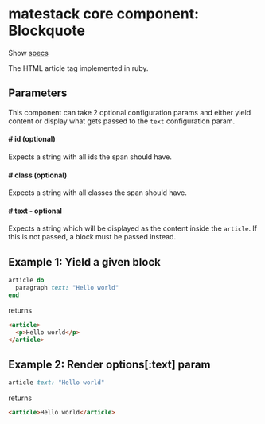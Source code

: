 # matestack core component: Blockquote

Show [specs](../../spec/usage/components/article_spec.rb)

The HTML article tag implemented in ruby.

## Parameters

This component can take 2 optional configuration params and either yield content or display what gets passed to the `text` configuration param.

#### # id (optional)
Expects a string with all ids the span should have.

#### # class (optional)
Expects a string with all classes the span should have.

#### # text - optional
Expects a string which will be displayed as the content inside the `article`. If this is not passed, a block must be passed instead.

## Example 1: Yield a given block

```ruby
article do
  paragraph text: "Hello world"
end
```

returns

```html
<article>
  <p>Hello world</p>
</article>
```

## Example 2: Render options[:text] param

```ruby
article text: "Hello world"
```

returns

```html
<article>Hello world</article>
```
